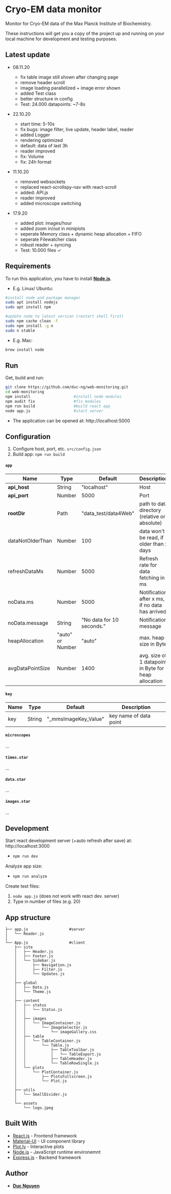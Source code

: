 # Cryo-EM data monitor

Monitor for Cryo-EM data of the Max Planck Institute of Biochemistry.

These instructions will get you a copy of the project up and running on your local machine for development and testing purposes.

## Latest update

- 08.11.20
  - fix table image still shown after changing page
  - remove header scroll
  - image loading parallelized + image error shown
  - added Test class
  - better structure in config
  - Test: 24.000 datapoints: ~7-8s


- 22.10.20

  - start time: 5-10s
  - fix bugs: image filter, live update, header label, reader
  - added Logger
  - rendering optimized
  - default: data of last 3h
  - reader improved
  - fix: Volume
  - fix: 24h format

- 11.10.20

  - removed websockets
  - replaced react-scrollspy-nav with react-scroll
  - added: API.js
  - reader improved
  - added microscope switching

- 17.9.20

  - added plot: images/hour
  - added zoom in/out in miniplots
  - seperate Memory class + dynamic heap allocation + FIFO
  - seperate Filewatcher class
  - robust reader + syncing
  - Test: 10.000 files ✓



## Requirements

To run this application, you have to install **[Node.js](https://nodejs.org/en/download/)**.

- E.g. Linux/ Ubuntu:

```bash
#install node and package manager
sudo apt install nodejs
sudo apt install npm

#update node to latest version (restart shell first)
sudo npm cache clean -f
sudo npm install -g n
sudo n stable
```

- E.g. Mac:

```bash
brew install node
```

## Run

Get, build and run:

```bash
git clone https://github.com/duc-ng/web-monitoring.git
cd web-monitoring
npm install                   #install node modules
npm audit fix                 #fix modules
npm run build                 #build react app
node app.js                   #start server
```

- The application can be opened at: http://localhost:5000

## Configuration

1. Configure host, port, etc. `src/config.json`
2. Build app: `npm run build`

#### **`app`**

| Name             | Type             | Default                   | Description                                          |
| ---------------- | ---------------- | ------------------------- | ---------------------------------------------------- |
| **api_host**     | String           | "localhost"               | Host                                                 |
| **api_port**     | Number           | 5000                      | Port                                                 |
| **rootDir**      | Path             | "data_test/data4Web"      | path to data directory (relative or absolute)        |
| dataNotOlderThan | Number           | 100                       | data won't be read, if older than x days             |
| refreshDataMs    | Number           | 5000                      | Refresh rate for data fetching in ms                 |
| noData.ms        | Number           | 5000                      | Notification after x ms, if no data has arrived      |
| noData.message   | String           | "No data for 10 seconds." | Notification message                                 |
| heapAllocation   | "auto" or Number | "auto"                    | max. heap size in Byte                               |
| avgDataPointSize | Number           | 1400                      | avg. size of 1 datapoint in Byte for heap allocation |

#### **`key`**

| Name | Type   | Default               | Description            |
| ---- | ------ | --------------------- | ---------------------- |
| key  | String | "\_mmsImageKey_Value" | key name of data point |

#### **`microscopes`**

...

#### **`times.star`**

...

#### **`data.star`**

...

#### **`images.star`**

...

## Development

Start react development server (+auto refresh after save) at: http://localhost:3000

-   ```bash
    npm run dev
    ```

Analyze app size:

- ```bash
  npm run analyze
  ```

Create test files:

1. `node app.js` (does not work with react dev. server)
2. Type in number of files (e.g. 20)


## App structure

    ├── app.js                  #server
    │   └── Reader.js
    │
    └── App.js                  #client
        ├── site
        │   ├── Header.js
        │   ├── Footer.js
        │   └── Sidebar.js
        │       ├── Navigation.js
        │       ├── Filter.js
        │       └── Updates.js
        │
        ├── global
        │   ├── Data.js
        │   └── Theme.js
        │
        ├── content
        │   ├── status
        │   │   └── Status.js
        │   │
        │   ├── images
        │   │   └── ImageContainer.js
        │   │       └── ImageSelector.js
        │   │           └── imageGallery.css
        │   ├── table
        │   │   └── TableContainer.js
        │   │       └── Table.js
        │   │           ├── TableToolbar.js
        │   │           │   └── TableExport.js
        │   │           ├── TableHeader.js
        │   │           └── TableRowSingle.js
        │   └── plots
        │       └── PlotContainer.js
        │           ├── PlotsFullscreen.js
        │           └── Plot.js
        │
        ├── utils
        │   └── SmallDivider.js
        │
        └── assets
            └── logo.jpeg

## Built With

- [React.js](https://reactjs.org/) - Frontend framework
- [Material-UI](https://material-ui.com/) - UI component library
- [Plot.ly](https://plotly.com/javascript/) - Interactive plots
- [Node.js](https://nodejs.org/en/) - JavaScript runtime environemnt
- [Express.js](https://expressjs.com/) - Backend framework

## Author

- **[Duc Nguyen](https://github.com/duc-ng)**
```

